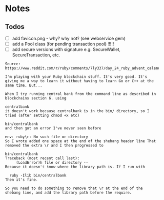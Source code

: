 # Notes


## Todos

- [ ] add favicon.png  - why? why not? (see webservice gem)
- [ ] add a Pool class (for pending transaction pool) !!!!!
- [ ] add secure versions with signature e.g. SecureWallet, SecureTransaction, etc.

```
Source: https://www.reddit.com/r/ruby/comments/7ly337/day_24_ruby_advent_calendar_2017_centralbank/

I'm playing with your Ruby blockchain stuff. It's very good. It's giving me a way to learn it without having to learn Go or C++ at the same time. But...

When I try running central bank from the command line as described in blockchains section 6. using

centralbank
it doesn't work because centralbank is in the bin/ directory, so I tried (after setting chmod +x etc)

bin/centralbank
and then got an error I've never seen before

env: ruby\r: No such file or directory
So I wrote added one space at the end of the shebang header line That removed the extra \r and I then progressed to

bin/centralbank
Traceback (most recent call last):
     (LoadError)h file or directory --
Because it doesn't know where the library path is. If I run with

  ruby -Ilib bin/centralbank
Then it's fine.

So you need to do something to remove that \r at the end of the shebang line, and add the library path before the require.
```
